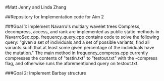 #Matt Jenny and Linda Zhang

##Repository for Implementation code for Aim 2

###Goal 1: Implement Navarro's multiary wavelet trees
Compress, decompress, access, and rank are implemented as public static methods in NavarroSeq.cpp.  frequency_query.cpp contains code to solve the following query: "given a set of individuals and a set of possible variants, find all variants such that at least some given percentage of the individuals have the mutation."  The main method in frequency_compress.cpp currently compresses the contents of "testin.txt" to "testout.txt" with the -compress flag, and otherwise runs the aforementioned query on testout.txt.

###Goal 2: Implement Barbay structure